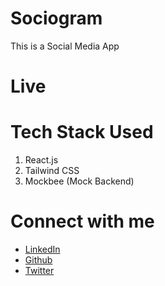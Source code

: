 # Sociogram
This is a Social Media App

# Live

# Tech Stack Used
1. React.js 
2. Tailwind CSS
3. Mockbee (Mock Backend)

# Connect with me

- <a href=''>LinkedIn <br/>
- <a href=''> Github <br/>
- <a href=''> Twitter
